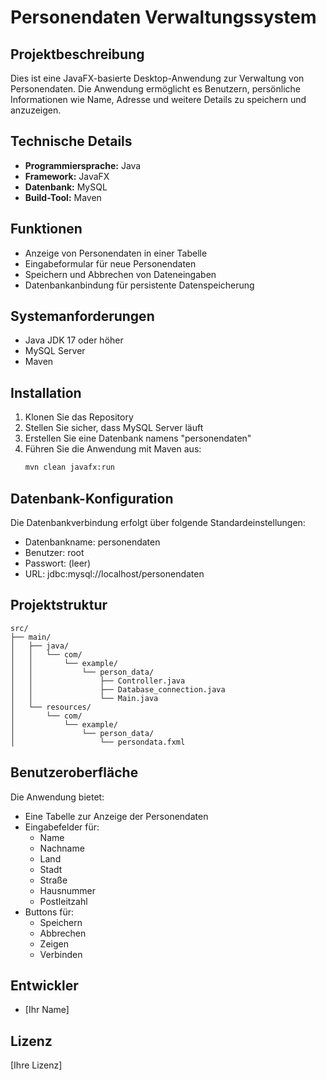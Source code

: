 # Personendaten Verwaltungssystem

## Projektbeschreibung
Dies ist eine JavaFX-basierte Desktop-Anwendung zur Verwaltung von Personendaten. Die Anwendung ermöglicht es Benutzern, persönliche Informationen wie Name, Adresse und weitere Details zu speichern und anzuzeigen.

## Technische Details
- **Programmiersprache:** Java
- **Framework:** JavaFX
- **Datenbank:** MySQL
- **Build-Tool:** Maven

## Funktionen
- Anzeige von Personendaten in einer Tabelle
- Eingabeformular für neue Personendaten
- Speichern und Abbrechen von Dateneingaben
- Datenbankanbindung für persistente Datenspeicherung

## Systemanforderungen
- Java JDK 17 oder höher
- MySQL Server
- Maven

## Installation
1. Klonen Sie das Repository
2. Stellen Sie sicher, dass MySQL Server läuft
3. Erstellen Sie eine Datenbank namens "personendaten"
4. Führen Sie die Anwendung mit Maven aus:
   ```bash
   mvn clean javafx:run
   ```

## Datenbank-Konfiguration
Die Datenbankverbindung erfolgt über folgende Standardeinstellungen:
- Datenbankname: personendaten
- Benutzer: root
- Passwort: (leer)
- URL: jdbc:mysql://localhost/personendaten

## Projektstruktur
```
src/
├── main/
│   ├── java/
│   │   └── com/
│   │       └── example/
│   │           └── person_data/
│   │               ├── Controller.java
│   │               ├── Database_connection.java
│   │               └── Main.java
│   └── resources/
│       └── com/
│           └── example/
│               └── person_data/
│                   └── persondata.fxml
```

## Benutzeroberfläche
Die Anwendung bietet:
- Eine Tabelle zur Anzeige der Personendaten
- Eingabefelder für:
  - Name
  - Nachname
  - Land
  - Stadt
  - Straße
  - Hausnummer
  - Postleitzahl
- Buttons für:
  - Speichern
  - Abbrechen
  - Zeigen
  - Verbinden

## Entwickler
- [Ihr Name]

## Lizenz
[Ihre Lizenz]

